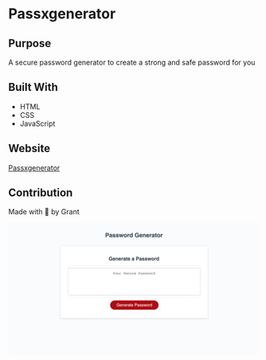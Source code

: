# Passxgenerator

## Purpose
A secure password generator to create a strong and safe password for you

## Built With
* HTML
* CSS
* JavaScript

## Website
[Passxgenerator](https://geleasure.github.io/Passxgenerator/)

## Contribution
Made with 🙏 by Grant

![Passxgenerator Sit](./passx-site.png)
